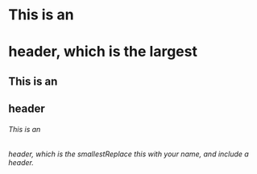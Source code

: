 # This is an <h1> header, which is the largest
## This is an <h2> header
###### This is an <h6> header, which is the smallestReplace this with your name, and include a header.
